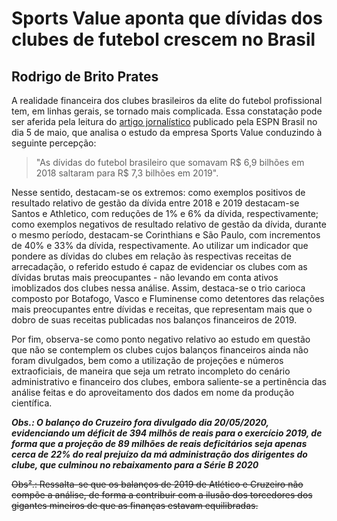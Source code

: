 # Sports Value aponta que dívidas dos clubes de futebol crescem no Brasil
## Rodrigo de Brito Prates
A realidade financeira dos clubes brasileiros da elite do futebol profissional tem, em linhas gerais, se tornado mais complicada. Essa constatação pode ser aferida pela leitura do [artigo jornalístico](https://www.espn.com.br/futebol/artigo/_/id/6913191/disparada-corinthians-estudo-mostra-maiores-dividas-capacidade-clubes-pagarem-veja-lugar-seu-time-cada-ranking) publicado pela ESPN Brasil no dia 5 de maio, que analisa o estudo da empresa Sports Value conduzindo à seguinte percepção:
> "As dívidas do futebol brasileiro que somavam R$ 6,9 bilhões em 2018 saltaram para R$ 7,3 bilhões em 2019".

Nesse sentido, destacam-se os extremos: como exemplos positivos de resultado relativo de gestão da dívida entre 2018 e 2019 destacam-se Santos e Athletico, com reduções de 1% e 6% da dívida, respectivamente; como exemplos negativos de resultado relativo de gestão da dívida, durante o mesmo período, destacam-se Corinthians e São Paulo, com incrementos de 40% e 33% da dívida, respectivamente.
Ao utilizar um indicador que pondere as dívidas do clubes em relação às respectivas receitas de arrecadação, o referido estudo é capaz de evidenciar os clubes com as dívidas brutas mais preocupantes - não levando em conta ativos imoblizados dos clubes nessa análise. Assim, destaca-se o trio carioca composto por Botafogo, Vasco e Fluminense como detentores das relações mais preocupantes entre dívidas e receitas, que representam mais que o dobro de suas receitas publicadas nos balanços financeiros de 2019.

Por fim, observa-se como ponto negativo relativo ao estudo em questão que não se contemplem os clubes cujos balanços financeiros ainda não foram divulgados, bem como a utilização de projeções e números extraoficiais, de maneira que seja um retrato incompleto do cenário administrativo e financeiro dos clubes, embora saliente-se a pertinência das análise feitas e do aproveitamento dos dados em nome da produção científica.

___Obs.: O balanço do Cruzeiro fora divulgado dia 20/05/2020, evidenciando um déficit de 394 milhõs de reais para o exercício 2019, de forma que a projeção de 89 milhões de reais deficitários seja apenas cerca de 22% do real prejuízo da má administração dos dirigentes do clube, que culminou no rebaixamento para a Série B 2020___

~~Obs².: Ressalta-se que os balanços de 2019 de Atlético e Cruzeiro não compõe a análise, de forma a contribuir com a ilusão dos torcedores dos gigantes mineiros de que as finanças estavam equilibradas.~~

